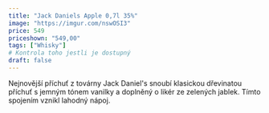 ```yaml
---
title: "Jack Daniels Apple 0,7l 35%"
image: "https://imgur.com/nswOSI3"
price: 549
priceshown: "549,00"
tags: ["Whisky"]
# Kontrola toho jestli je dostupný
draft: false
---
```


Nejnovější příchuť z továrny Jack Daniel's snoubí klasickou dřevinatou příchuť s jemným tónem vanilky a doplněný o likér ze zelených jablek. Tímto spojením vznikl lahodný nápoj.
